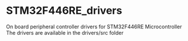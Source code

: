 # STM32F446RE_drivers
On board peripheral controller drivers for STM32F446RE Microcontroller
The drivers are available in the drivers/src folder
